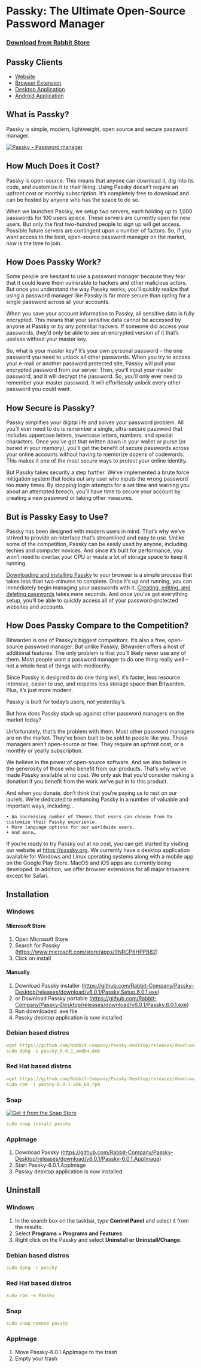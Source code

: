 # Passky: The Ultimate Open-Source Password Manager

### [Download from Rabbit Store](https://rabbitstore.org/?app=com.rabbit-company.passky)

## Passky Clients

   * [Website](https://github.com/Rabbit-Company/Passky-Website#installation)
   * [Browser Extension](https://github.com/Rabbit-Company/Passky-Browser-Extension#installation)
   * [Desktop Application](https://github.com/Rabbit-Company/Passky-Desktop#installation)
   * [Android Application](https://github.com/Rabbit-Company/Passky-Android#installation)

## What is Passky?

Passky is simple, modern, lightweight, open source and secure password manager.

[![Passky - Password manager](https://img.youtube.com/vi/yrk6cHkgVA8/0.jpg)](https://www.youtube.com/watch?v=yrk6cHkgVA8 "Click to watch!")

## How Much Does it Cost?

Passky is open-source. This means that anyone can download it, dig into its code, and customize it to their liking. Using Passky doesn’t require an upfront cost or monthly subscription. It’s completely free to download and can be hosted by anyone who has the space to do so.

When we launched Passky, we setup two servers, each holding up to 1,000 passwords for 100 users apiece. These servers are currently open for new users. But only the first two-hundred people to sign up will get access. Possible future servers are contingent upon a number of factors. So, if you want access to the best, open-source password manager on the market, now is the time to join.

## How Does Passky Work?

Some people are hesitant to use a password manager because they fear that it could leave them vulnerable to hackers and other malicious actors. But once you understand the way Passky works, you’ll quickly realize that using a password manager like Passky is far more secure than opting for a single password across all your accounts.

When you save your account information to Passky, all sensitive data is fully encrypted. This means that your sensitive data cannot be accessed by anyone at Passky or by any potential hackers. If someone did access your passwords, they’d only be able to see an encrypted version of it that’s useless without your master key.

So, what is your master key? It’s your own personal password – the one password you need to unlock all other passwords. When you try to access your e-mail or another password protected site, Passky will pull your encrypted password from our server. Then, you’ll input your master password, and it will decrypt the password. So, you’ll only ever need to remember your master password. It will effortlessly unlock every other password you could want.

## How Secure is Passky?

Passky simplifies your digital life and solves your password problem. All you’ll ever need to do is remember a single, ultra-secure password that includes uppercase letters, lowercase letters, numbers, and special characters. Once you’ve got that written down in your wallet or purse (or buried in your memory), you’ll get the benefit of secure passwords across your online accounts without having to memorize dozens of codewords. This makes it one of the most secure ways to protect your online identity.

But Passky takes security a step further. We’ve implemented a brute force mitigation system that locks out any user who inputs the wrong password too many times. By stopping login attempts for a set time and warning you about an attempted breach, you’ll have time to secure your account by creating a new password or taking other measures.

## But is Passky Easy to Use?

Passky has been designed with modern users in mind. That’s why we’ve strived to provide an interface that’s streamlined and easy to use. Unlike some of the competition, Passky can be easily used by anyone, including techies and computer novices. And since it’s built for performance, you won’t need to overtax your CPU or waste a lot of storage space to keep it running.

[Downloading and installing Passky](https://www.youtube.com/watch?v=efi1GXv52iI) to your browser is a simple process that takes less than two-minutes to complete. Once it’s up and running, you can immediately begin managing your passwords with it. [Creating, editing, and deleting passwords](https://www.youtube.com/watch?v=8YCkCDm5NkQ) takes mere seconds. And once you’ve got everything setup, you’ll be able to quickly access all of your password-protected websites and accounts.

## How Does Passky Compare to the Competition?

Bitwarden is one of Passky’s biggest competitors. It’s also a free, open-source password manager. But unlike Passky, Bitwarden offers a host of additional features. The only problem is that you’ll likely never use any of them. Most people want a password manager to do one thing really well – not a whole host of things with mediocrity.

Since Passky is designed to do one thing well, it’s faster, less resource intensive, easier to use, and requires less storage space than Bitwarden. Plus, it’s just more modern.

Passky is built for today’s users, not yesterday’s.

But how does Passky stack up against other password managers on the market today?

Unfortunately, that’s the problem with them. Most other password managers are on the market. They’ve been built to be sold to people like you. Those managers aren’t open-source or free. They require an upfront cost, or a monthly or yearly subscription.

We believe in the power of open-source software. And we also believe in the generosity of those who benefit from our products. That’s why we’ve made Passky available at no cost. We only ask that you’d consider making a donation if you benefit from the work we’ve put in to this product.

And when you donate, don’t think that you’re paying us to rest on our laurels. We’re dedicated to enhancing Passky in a number of valuable and important ways, including…

    • An increasing number of themes that users can choose from to customize their Passky experience.
    • More language options for our worldwide users.
    • And more…

If you’re ready to try Passky out at no cost, you can get started by visiting our website at https://passky.org. We currently have a desktop application available for Windows and Linux operating systems along with a mobile app on the Google Play Store. MacOS and iOS apps are currently being developed. In addition, we offer browser extensions for all major browsers except for Safari.

## Installation
### Windows
#### Microsoft Store
1. Open Microsoft Store
2. Search for Passky (https://www.microsoft.com/store/apps/9NRCP6HPPB82)
3. Click on install
#### Manually
1. Download Passky installer (https://github.com/Rabbit-Company/Passky-Desktop/releases/download/v6.0.1/Passky.Setup.6.0.1.exe)
2. or Download Passky portable (https://github.com/Rabbit-Company/Passky-Desktop/releases/download/v6.0.1/Passky.6.0.1.exe)
3. Run downloaded .exe file
4. Passky desktop application is now installed
### Debian based distros
```yaml
wget https://github.com/Rabbit-Company/Passky-Desktop/releases/download/v6.0.1/passky_6.0.1_amd64.deb
sudo dpkg -i passky_6.0.1_amd64.deb
```
### Red Hat based distros
```yaml
wget https://github.com/Rabbit-Company/Passky-Desktop/releases/download/v6.0.1/passky-6.0.1.x86_64.rpm
sudo rpm -i passky-6.0.1.x86_64.rpm
```
### Snap
[![Get it from the Snap Store](https://snapcraft.io/static/images/badges/en/snap-store-black.svg)](https://snapcraft.io/passky)
```yaml
sudo snap install passky
```
### AppImage
1. Download Passky (https://github.com/Rabbit-Company/Passky-Desktop/releases/download/v6.0.1/Passky-6.0.1.AppImage)
2. Start Passky-6.0.1.AppImage
3. Passky desktop application is now installed

## Uninstall
### Windows
1. In the search box on the taskbar, type **Control Panel** and select it from the results.
2. Select **Programs > Programs and Features**.
3. Right click on the Passky and select **Uninstall or Uninstall/Change**.
### Debian based distros
```yaml
sudo dpkg -r passky
```
### Red Hat based distros
```yaml
sudo rpm -e Passky
```
### Snap
```yaml
sudo snap remove passky
```
### AppImage
1. Move Passky-6.0.1.AppImage to the trash
2. Empty your trash
